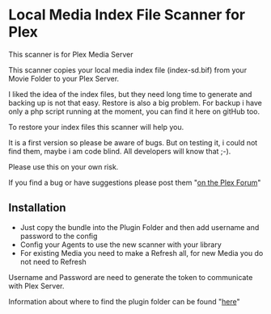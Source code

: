 Local Media Index File Scanner for Plex
==================
This scanner is for Plex Media Server

This scanner copies your local media index file (index-sd.bif) from your Movie Folder to your Plex Server.

I liked the idea of the index files, but they need long time to generate and backing up is not that easy. Restore is also a big problem. 
For backup i have only a php script running at the moment, you can find it here on gitHub too. 

To restore your index files this scanner will help you. 

It is a first version so please be aware of bugs. But on testing it, i could not find them, maybe i am code blind. All developers will know that ;-).

Please use this on your own risk.

If you find a bug or have suggestions please post them "[on the Plex Forum](https://forums.plex.tv/discussion/189092/plex-media-index-file-local-scanner?new=1)"  


Installation
------------
- Just copy the bundle into the Plugin Folder and then add username and password to the config
- Config your Agents to use the new scanner with your library
- For existing Media you need to make a Refresh all, for new Media you do not need to Refresh

Username and Password are need to generate the token to communicate with Plex Server.

Information about where to find the plugin folder can be found "[here](https://support.plex.tv/hc/en-us/articles/201106098-How-do-I-find-the-Plug-Ins-folder-)"  
